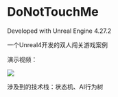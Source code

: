 # DoNotTouchMe

Developed with Unreal Engine 4.27.2

一个Unreal4开发的双人闯关游戏案例

演示视频：

[![](https://bb-embed.herokuapp.com/embed?v=BV1jS4y1w7SW)](https://player.bilibili.com/player.html?aid=743125068&bvid=BV16k4y1K7E6&cid=1190724405&p=1)

涉及到的技术栈：状态机、AI行为树
